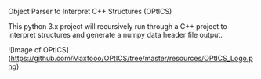 Object Parser to Interpret C++ Structures (OPtICS)

This python 3.x project will recursively run through a C++ project
to interpret structures and generate a numpy data header file output.

![Image of OPtICS] (https://github.com/Maxfooo/OPtICS/tree/master/resources/OPtICS_Logo.png)
